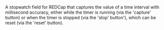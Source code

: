 A stopwatch field for REDCap that captures the value of a time interval with millisecond accuracy, either while the timer is running (via the 'capture' button) or when the timer is stopped (via the 'stop' button'), which can be reset (via the 'reset' button).
